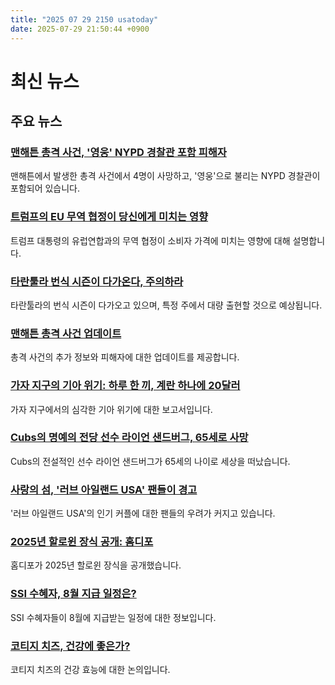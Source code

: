 ```yaml
---
title: "2025 07 29 2150 usatoday"
date: 2025-07-29 21:50:44 +0900
---
```


# 최신 뉴스
## 주요 뉴스
### [맨해튼 총격 사건, '영웅' NYPD 경찰관 포함 피해자](https://www.usatoday.com/story/news/nation/2025/07/29/manhattan-nyc-shooting-victims/85418592007/)
맨해튼에서 발생한 총격 사건에서 4명이 사망하고, '영웅'으로 불리는 NYPD 경찰관이 포함되어 있습니다.
### [트럼프의 EU 무역 협정이 당신에게 미치는 영향](https://www.usatoday.com/story/money/2025/07/29/trump-european-union-trade-deal-price-impact/85411256007/)
트럼프 대통령의 유럽연합과의 무역 협정이 소비자 가격에 미치는 영향에 대해 설명합니다.
### [타란툴라 번식 시즌이 다가온다, 주의하라](https://www.usatoday.com/story/news/nation/2025/07/28/tarantula-mating-season-is-coming-brace-for-hordes-of-them/85276029007/)
타란툴라의 번식 시즌이 다가오고 있으며, 특정 주에서 대량 출현할 것으로 예상됩니다.
### [맨해튼 총격 사건 업데이트](https://www.usatoday.com/story/news/nation/2025/07/29/new-york-city-manhattan-shooting-updates/85418413007/)
총격 사건의 추가 정보와 피해자에 대한 업데이트를 제공합니다.
### [가자 지구의 기아 위기: 하루 한 끼, 계란 하나에 20달러](https://www.usatoday.com/story/news/world/2025/07/28/gaza-starving-food-crisis-israel/85401750007/)
가자 지구에서의 심각한 기아 위기에 대한 보고서입니다.
### [Cubs의 명예의 전당 선수 라이언 샌드버그, 65세로 사망](https://www.usatoday.com/story/sports/mlb/cubs/2025/07/28/ryne-sandberg-hall-of-fame-second-baseman-dies/72337912007/)
Cubs의 전설적인 선수 라이언 샌드버그가 65세의 나이로 세상을 떠났습니다.
### [사랑의 섬, '러브 아일랜드 USA' 팬들이 경고](https://www.usatoday.com/story/entertainment/celebrities/2025/07/28/jana-kenny-love-island-usa-drama/85412604007/)
'러브 아일랜드 USA'의 인기 커플에 대한 팬들의 우려가 커지고 있습니다.
### [2025년 할로윈 장식 공개: 홈디포](https://www.usatoday.com/story/money/shopping/2025/07/29/home-depot-2025-halloween-line-giant-skelly/85414696007/)
홈디포가 2025년 할로윈 장식을 공개했습니다.
### [SSI 수혜자, 8월 지급 일정은?](https://www.usatoday.com/story/money/2025/07/29/ssi-payment-check-schedule-august-2025/85381471007/)
SSI 수혜자들이 8월에 지급받는 일정에 대한 정보입니다.
### [코티지 치즈, 건강에 좋은가?](https://www.usatoday.com/story/life/health-wellness/2025/07/29/is-cottage-cheese-good-for-you/85280625007/)
코티지 치즈의 건강 효능에 대한 논의입니다.